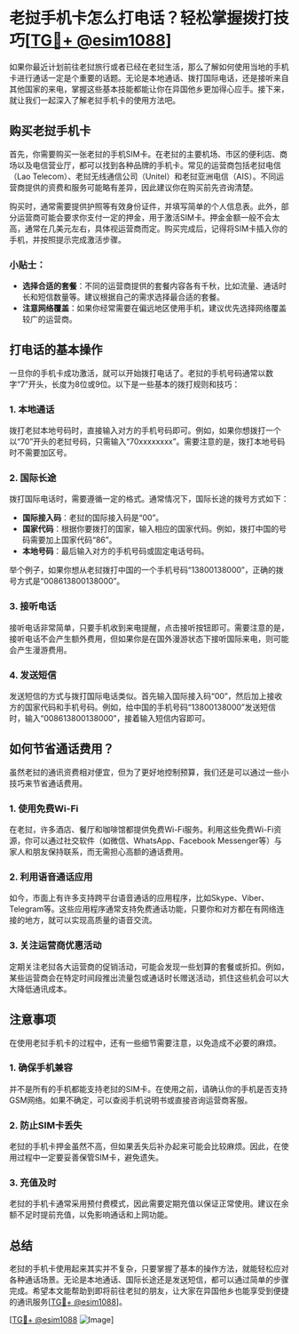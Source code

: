 # 老挝手机卡怎么打电话？轻松掌握拨打技巧[[TG💪+ @esim1088](https://t.me/s/esim1088)]

如果你最近计划前往老挝旅行或者已经在老挝生活，那么了解如何使用当地的手机卡进行通话一定是个重要的话题。无论是本地通话、拨打国际电话，还是接听来自其他国家的来电，掌握这些基本技能都能让你在异国他乡更加得心应手。接下来，就让我们一起深入了解老挝手机卡的使用方法吧。

## 购买老挝手机卡

首先，你需要购买一张老挝的手机SIM卡。在老挝的主要机场、市区的便利店、商场以及电信营业厅，都可以找到各种品牌的手机卡。常见的运营商包括老挝电信（Lao Telecom）、老挝无线通信公司（Unitel）和老挝亚洲电信（AIS）。不同运营商提供的资费和服务可能略有差异，因此建议你在购买前先咨询清楚。

购买时，通常需要提供护照等有效身份证件，并填写简单的个人信息表。此外，部分运营商可能会要求你支付一定的押金，用于激活SIM卡。押金金额一般不会太高，通常在几美元左右，具体视运营商而定。购买完成后，记得将SIM卡插入你的手机，并按照提示完成激活步骤。

### 小贴士：

- **选择合适的套餐**：不同的运营商提供的套餐内容各有千秋，比如流量、通话时长和短信数量等。建议根据自己的需求选择最合适的套餐。
- **注意网络覆盖**：如果你经常需要在偏远地区使用手机，建议优先选择网络覆盖较广的运营商。

## 打电话的基本操作

一旦你的手机卡成功激活，就可以开始拨打电话了。老挝的手机号码通常以数字“7”开头，长度为8位或9位。以下是一些基本的拨打规则和技巧：

### 1. 本地通话

拨打老挝本地号码时，直接输入对方的手机号码即可。例如，如果你想拨打一个以“70”开头的老挝号码，只需输入“70xxxxxxxx”。需要注意的是，拨打本地号码时不需要加区号。

### 2. 国际长途

拨打国际电话时，需要遵循一定的格式。通常情况下，国际长途的拨号方式如下：

- **国际接入码**：老挝的国际接入码是“00”。
- **国家代码**：根据你要拨打的国家，输入相应的国家代码。例如，拨打中国的号码需要加上国家代码“86”。
- **本地号码**：最后输入对方的手机号码或固定电话号码。

举个例子，如果你想从老挝拨打中国的一个手机号码“13800138000”，正确的拨号方式是“008613800138000”。

### 3. 接听电话

接听电话非常简单，只要手机收到来电提醒，点击接听按钮即可。需要注意的是，接听电话不会产生额外费用，但如果你是在国外漫游状态下接听国际来电，则可能会产生漫游费用。

### 4. 发送短信

发送短信的方式与拨打国际电话类似。首先输入国际接入码“00”，然后加上接收方的国家代码和手机号码。例如，给中国的手机号码“13800138000”发送短信时，输入“008613800138000”，接着输入短信内容即可。

## 如何节省通话费用？

虽然老挝的通讯资费相对便宜，但为了更好地控制预算，我们还是可以通过一些小技巧来节省通话费用。

### 1. 使用免费Wi-Fi

在老挝，许多酒店、餐厅和咖啡馆都提供免费Wi-Fi服务。利用这些免费Wi-Fi资源，你可以通过社交软件（如微信、WhatsApp、Facebook Messenger等）与家人和朋友保持联系，而无需担心高额的通话费用。

### 2. 利用语音通话应用

如今，市面上有许多支持跨平台语音通话的应用程序，比如Skype、Viber、Telegram等。这些应用程序通常支持免费通话功能，只要你和对方都在有网络连接的地方，就可以实现高质量的语音交流。

### 3. 关注运营商优惠活动

定期关注老挝各大运营商的促销活动，可能会发现一些划算的套餐或折扣。例如，某些运营商会在特定时间段推出流量包或通话时长赠送活动，抓住这些机会可以大大降低通讯成本。

## 注意事项

在使用老挝手机卡的过程中，还有一些细节需要注意，以免造成不必要的麻烦。

### 1. 确保手机兼容

并不是所有的手机都能支持老挝的SIM卡。在使用之前，请确认你的手机是否支持GSM网络。如果不确定，可以查阅手机说明书或直接咨询运营商客服。

### 2. 防止SIM卡丢失

老挝的手机卡押金虽然不高，但如果丢失后补办起来可能会比较麻烦。因此，在使用过程中一定要妥善保管SIM卡，避免遗失。

### 3. 充值及时

老挝的手机卡通常采用预付费模式，因此需要定期充值以保证正常使用。建议在余额不足时提前充值，以免影响通话和上网功能。

## 总结

老挝的手机卡使用起来其实并不复杂，只要掌握了基本的操作方法，就能轻松应对各种通话场景。无论是本地通话、国际长途还是发送短信，都可以通过简单的步骤完成。希望本文能帮助到即将前往老挝的朋友，让大家在异国他乡也能享受到便捷的通讯服务[[TG💪+ @esim1088](https://t.me/s/esim1088)]。

[[TG💪+ @esim1088](https://t.me/s/esim1088) ![Image](https://i.postimg.cc/4NQfJmqS/Snipaste-2025-05-13-00-14-12.png)]